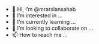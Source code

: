 - 👋 Hi, I’m @mrarslansahab
- 👀 I’m interested in ...
- 🌱 I’m currently learning ...
- 💞️ I’m looking to collaborate on ...
- 📫 How to reach me ...

<!---
mrarslansahab/mrarslansahab is a ✨ special ✨ repository because its `README.md` (this file) appears on your GitHub profile.
You can click the Preview link to take a look at your changes.
--->

